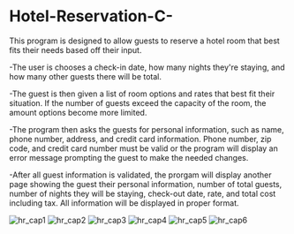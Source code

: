 # Hotel-Reservation-C-
This program is designed to allow guests to reserve a hotel room that best fits their needs based off their input.

-The user is chooses a check-in date, how many nights they're staying, and how many other guests there will be total.

-The guest is then given a list of room options and rates that best fit their situation. If the number of guests exceed the capacity of the room, the amount options become more limited.

-The program then asks the guests for personal information, such as name, phone number, address, and credit card information. Phone number, zip code, and credit card number must be valid or the program will display an error message prompting the guest to make the needed changes.

-After all guest information is validated, the prorgam will display another page showing the guest their personal information, number of total guests, number of nights they will be staying, check-out date, rate, and total cost including tax. All information will be displayed in proper format.


![hr_cap1](https://user-images.githubusercontent.com/41275108/127848616-de8fb503-dbf7-4d6a-aec4-d878c4d5e366.PNG)
![hr_cap2](https://user-images.githubusercontent.com/41275108/127848621-0b5cfc21-e300-489b-b9ac-07a6ef577991.PNG)
![hr_cap3](https://user-images.githubusercontent.com/41275108/127848629-560a233e-6e4e-4050-bb6d-ef2901a2589c.PNG)
![hr_cap4](https://user-images.githubusercontent.com/41275108/127848637-4a3fcb60-9ff8-4546-98b3-08b22178a639.PNG)
![hr_cap5](https://user-images.githubusercontent.com/41275108/127848642-57324a7a-c2b5-42dd-bc1f-28df078d45da.PNG)
![hr_cap6](https://user-images.githubusercontent.com/41275108/127848648-da19ef18-c620-40dd-b797-f615f5ecced2.PNG)
